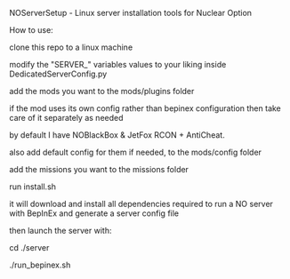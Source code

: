 NOServerSetup - Linux server installation tools for Nuclear Option

How to use:

clone this repo to a linux machine

modify the "SERVER_" variables values to your liking inside DedicatedServerConfig.py

add the mods you want to the mods/plugins folder

if the mod uses its own config rather than bepinex configuration then take care of it separately as needed

by default I have NOBlackBox & JetFox RCON + AntiCheat.

also add default config for them if needed, to the mods/config folder

add the missions you want to the missions folder

run install.sh

it will download and install all dependencies required to run a NO server with BepInEx and generate a server config file 

then launch the server with:

cd ./server

./run_bepinex.sh


